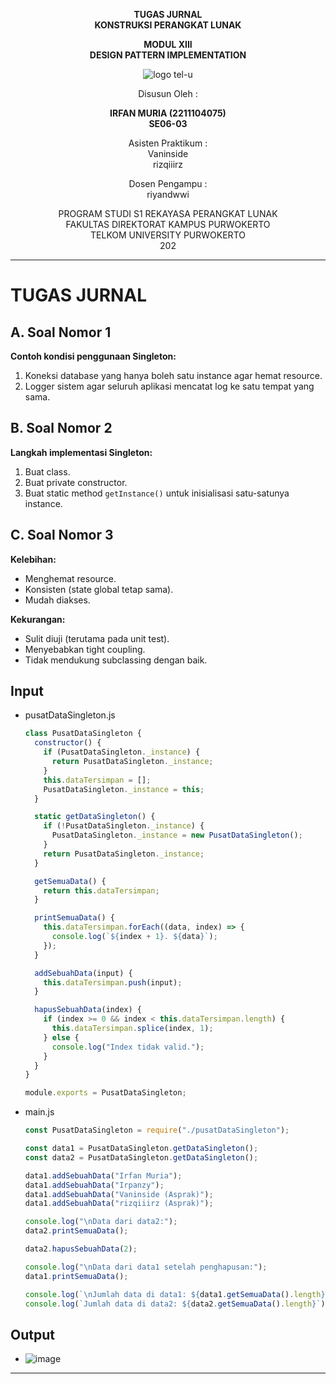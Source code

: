 <div align="center">

**TUGAS JURNAL**  
**KONSTRUKSI PERANGKAT LUNAK**

**MODUL XIII**  
**DESIGN PATTERN IMPLEMENTATION**

![logo tel-u](https://github.com/user-attachments/assets/3a44181d-9c92-47f6-8cf0-87755117fd99)

Disusun Oleh :

**IRFAN MURIA (2211104075)**  
**SE06-03**

Asisten Praktikum :  
Vaninside  
rizqiiirz

Dosen Pengampu :  
riyandwwi

PROGRAM STUDI S1 REKAYASA PERANGKAT LUNAK  
FAKULTAS DIREKTORAT KAMPUS PURWOKERTO  
TELKOM UNIVERSITY PURWOKERTO  
202

</div>

---

# TUGAS JURNAL

## A. Soal Nomor 1

**Contoh kondisi penggunaan Singleton:**

1. Koneksi database yang hanya boleh satu instance agar hemat resource.
2. Logger sistem agar seluruh aplikasi mencatat log ke satu tempat yang sama.

## B. Soal Nomor 2

**Langkah implementasi Singleton:**

1. Buat class.
2. Buat private constructor.
3. Buat static method `getInstance()` untuk inisialisasi satu-satunya instance.

## C. Soal Nomor 3

**Kelebihan:**

- Menghemat resource.
- Konsisten (state global tetap sama).
- Mudah diakses.

**Kekurangan:**

- Sulit diuji (terutama pada unit test).
- Menyebabkan tight coupling.
- Tidak mendukung subclassing dengan baik.

## Input

- pusatDataSingleton.js

  ```js
  class PusatDataSingleton {
    constructor() {
      if (PusatDataSingleton._instance) {
        return PusatDataSingleton._instance;
      }
      this.dataTersimpan = [];
      PusatDataSingleton._instance = this;
    }

    static getDataSingleton() {
      if (!PusatDataSingleton._instance) {
        PusatDataSingleton._instance = new PusatDataSingleton();
      }
      return PusatDataSingleton._instance;
    }

    getSemuaData() {
      return this.dataTersimpan;
    }

    printSemuaData() {
      this.dataTersimpan.forEach((data, index) => {
        console.log(`${index + 1}. ${data}`);
      });
    }

    addSebuahData(input) {
      this.dataTersimpan.push(input);
    }

    hapusSebuahData(index) {
      if (index >= 0 && index < this.dataTersimpan.length) {
        this.dataTersimpan.splice(index, 1);
      } else {
        console.log("Index tidak valid.");
      }
    }
  }

  module.exports = PusatDataSingleton;
  ```

- main.js

  ```js
  const PusatDataSingleton = require("./pusatDataSingleton");

  const data1 = PusatDataSingleton.getDataSingleton();
  const data2 = PusatDataSingleton.getDataSingleton();

  data1.addSebuahData("Irfan Muria");
  data1.addSebuahData("Irpanzy");
  data1.addSebuahData("Vaninside (Asprak)");
  data1.addSebuahData("rizqiiirz (Asprak)");

  console.log("\nData dari data2:");
  data2.printSemuaData();

  data2.hapusSebuahData(2);

  console.log("\nData dari data1 setelah penghapusan:");
  data1.printSemuaData();

  console.log(`\nJumlah data di data1: ${data1.getSemuaData().length}`);
  console.log(`Jumlah data di data2: ${data2.getSemuaData().length}`);
  ```

## Output

- ![image](https://github.com/user-attachments/assets/5fea8ed8-9b2d-47ca-8fb9-f3a1da703199)

---
